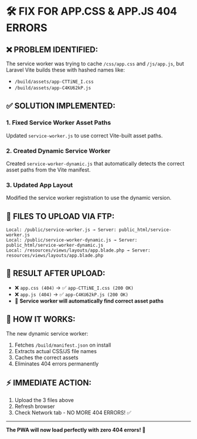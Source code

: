 # 🛠️ FIX FOR APP.CSS & APP.JS 404 ERRORS

## ❌ **PROBLEM IDENTIFIED:**
The service worker was trying to cache `/css/app.css` and `/js/app.js`, but Laravel Vite builds these with hashed names like:
- `/build/assets/app-CTTiNE_I.css`
- `/build/assets/app-C4KU62kP.js`

## ✅ **SOLUTION IMPLEMENTED:**

### **1. Fixed Service Worker Asset Paths**
Updated `service-worker.js` to use correct Vite-built asset paths.

### **2. Created Dynamic Service Worker**
Created `service-worker-dynamic.js` that automatically detects the correct asset paths from the Vite manifest.

### **3. Updated App Layout**
Modified the service worker registration to use the dynamic version.

## 📁 **FILES TO UPLOAD VIA FTP:**

```
Local: /public/service-worker.js → Server: public_html/service-worker.js
Local: /public/service-worker-dynamic.js → Server: public_html/service-worker-dynamic.js
Local: /resources/views/layouts/app.blade.php → Server: resources/views/layouts/app.blade.php
```

## 🎯 **RESULT AFTER UPLOAD:**
- ❌ `app.css (404)` → ✅ `app-CTTiNE_I.css (200 OK)`
- ❌ `app.js (404)` → ✅ `app-C4KU62kP.js (200 OK)`
- 🚀 **Service worker will automatically find correct asset paths**

## 🔧 **HOW IT WORKS:**
The new dynamic service worker:
1. Fetches `/build/manifest.json` on install
2. Extracts actual CSS/JS file names
3. Caches the correct assets
4. Eliminates 404 errors permanently

## ⚡ **IMMEDIATE ACTION:**
1. Upload the 3 files above
2. Refresh browser
3. Check Network tab - NO MORE 404 ERRORS! ✅

---
**The PWA will now load perfectly with zero 404 errors! 🎉**
